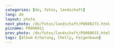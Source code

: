 ```yaml
---
categories: [de, fotos, landschaft]
lang: de
layout: photo
next_photo: /de/fotos/landschaft/P0000273.html
picname: P0000011
prev_photo: /de/fotos/landschaft/P0000015.html
tags: [Album Erholung, Chelly, Feigenbaum]
---
```

